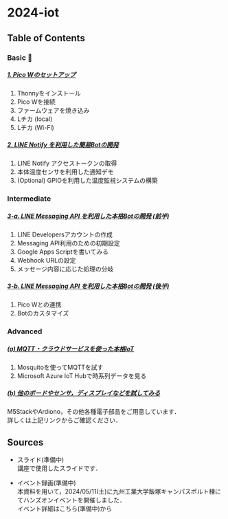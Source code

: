 # 2024-iot

## Table of Contents

### Basic 🔰

##### [1. Pico Wのセットアップ](1-setup.md)

1. Thonnyをインストール
1. Pico Wを接続
1. ファームウェアを焼き込み
1. Lチカ (local)
1. Lチカ (Wi-Fi)

##### [2. LINE Notify を利用した簡易Botの開発](2-simple-bot.md)

1. LINE Notify アクセストークンの取得
1. 本体温度センサを利用した通知デモ
1. (Optional) GPIOを利用した温度監視システムの構築

###  Intermediate

##### [3-a. LINE Messaging API を利用した本格Botの開発 (前半)](3-a-practical-bot.md)

1. LINE Developersアカウントの作成
1. Messaging API利用のための初期設定
1. Google Apps Scriptを書いてみる
1. Webhook URLの設定
1. メッセージ内容に応じた処理の分岐

##### [3-b. LINE Messaging API を利用した本格Botの開発 (後半)](3-b-practical-bot.md)

1. Pico Wとの連携
1. Botのカスタマイズ

### Advanced

##### [(a) MQTT・クラウドサービスを使った本格IoT](4-mqtt.md)

1. Mosquitoを使ってMQTTを試す
1. Microsoft Azure IoT Hubで時系列データを見る

##### [(b) 他のボードやセンサ，ディスプレイなどを試してみる](4-other.md)

M5StackやArdiono，その他各種電子部品をご用意しています．  
詳しくは上記リンクからご確認ください．

## Sources

- スライド(準備中)  
講座で使用したスライドです．

- イベント録画(準備中)  
本資料を用いて，2024/05/11(土)に九州工業大学飯塚キャンパスポルト棟にてハンズオンイベントを開催しました．  
イベント詳細はこちら(準備中)から